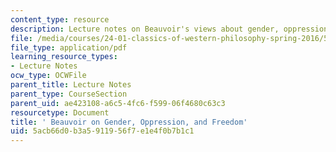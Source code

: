 ```yaml
---
content_type: resource
description: Lecture notes on Beauvoir's views about gender, oppression, and freedom.
file: /media/courses/24-01-classics-of-western-philosophy-spring-2016/5acb66d0b3a5911956f7e1e4f0b7b1c1_MIT24_01S16_SES25.pdf
file_type: application/pdf
learning_resource_types:
- Lecture Notes
ocw_type: OCWFile
parent_title: Lecture Notes
parent_type: CourseSection
parent_uid: ae423108-a6c5-4fc6-f599-06f4680c63c3
resourcetype: Document
title: ' Beauvoir on Gender, Oppression, and Freedom'
uid: 5acb66d0-b3a5-9119-56f7-e1e4f0b7b1c1
---
```

